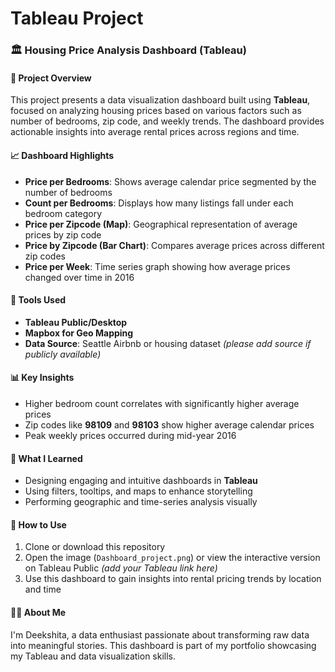 # Tableau Project 
### 🏛️ Housing Price Analysis Dashboard (Tableau)

#### 📄 Project Overview
This project presents a data visualization dashboard built using **Tableau**, focused on analyzing housing prices based on various factors such as number of bedrooms, zip code, and weekly trends. The dashboard provides actionable insights into average rental prices across regions and time.

#### 📈 Dashboard Highlights
- **Price per Bedrooms**: Shows average calendar price segmented by the number of bedrooms
- **Count per Bedrooms**: Displays how many listings fall under each bedroom category
- **Price per Zipcode (Map)**: Geographical representation of average prices by zip code
- **Price by Zipcode (Bar Chart)**: Compares average prices across different zip codes
- **Price per Week**: Time series graph showing how average prices changed over time in 2016

#### 🚀 Tools Used
- **Tableau Public/Desktop**
- **Mapbox for Geo Mapping**
- **Data Source**: Seattle Airbnb or housing dataset *(please add source if publicly available)*

#### 📊 Key Insights
- Higher bedroom count correlates with significantly higher average prices
- Zip codes like **98109** and **98103** show higher average calendar prices
- Peak weekly prices occurred during mid-year 2016

#### 📖 What I Learned
- Designing engaging and intuitive dashboards in **Tableau**
- Using filters, tooltips, and maps to enhance storytelling
- Performing geographic and time-series analysis visually

#### 🔹 How to Use
1. Clone or download this repository
2. Open the image (`Dashboard_project.png`) or view the interactive version on Tableau Public *(add your Tableau link here)*
3. Use this dashboard to gain insights into rental pricing trends by location and time

#### 🙋‍♀️ About Me
I'm Deekshita, a data enthusiast passionate about transforming raw data into meaningful stories. This dashboard is part of my portfolio showcasing my Tableau and data visualization skills.



